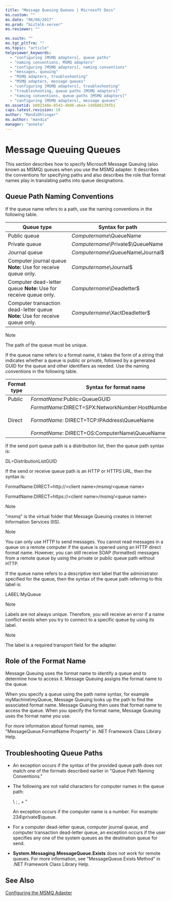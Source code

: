 ```yaml
---
title: "Message Queuing Queues | Microsoft Docs"
ms.custom: ""
ms.date: "06/08/2017"
ms.prod: "biztalk-server"
ms.reviewer: ""

ms.suite: ""
ms.tgt_pltfrm: ""
ms.topic: "article"
helpviewer_keywords: 
  - "configuring [MSMQ adapters], queue paths"
  - "naming conventions, MSMQ adapters"
  - "configuring [MSMQ adapters], naming conventions"
  - "messages, queuing"
  - "MSMQ adapters, troubleshooting"
  - "MSMQ adapters, message queues"
  - "configuring [MSMQ adapters], troubleshooting"
  - "troubleshooting, queue paths [MSMQ adapters]"
  - "naming conventions, queue paths [MSMQ adapters]"
  - "configuring [MSMQ adapters], message queues"
ms.assetid: b802348e-8543-4b06-a6e4-149b86139fb1
caps.latest.revision: 10
author: "MandiOhlinger"
ms.author: "mandia"
manager: "anneta"
---
```

# Message Queuing Queues
This section describes how to specify Microsoft Message Queuing (also known as MSMQ) queues when you use the MSMQ adapter. It describes the conventions for specifying paths and also describes the role that format names play in translating paths into queue designations.  
  
## Queue Path Naming Conventions  
 If the queue name refers to a path, use the naming conventions in the following table.  
  
|**Queue type**|**Syntax for path**|  
|--------------------|-------------------------|  
|Public queue|*Computername*\QueueName|  
|Private queue|*Computername*\Private$\QueueName|  
|Journal queue|*Computername*\QueueName\Journal$|  
|Computer journal queue **Note:**  Use for receive queue only.|*Computername*\Journal$|  
|Computer dead-letter queue **Note:**  Use for receive queue only.|*Computername*\Deadletter$|  
|Computer transaction dead-letter queue **Note:**  Use for receive queue only.|*Computername*\XactDeadletter$|  
  
> [!NOTE]
>  The path of the queue must be unique.  
  
 If the queue name refers to a format name, it takes the form of a string that indicates whether a queue is public or private, followed by a generated GUID for the queue and other identifiers as needed. Use the naming conventions in the following table.  
  
|**Format type**|**Syntax for format name**|  
|---------------------|--------------------------------|  
|Public|*FormatName*:Public=QueueGUID|  
|Direct|*FormatName*:DIRECT=SPX:NetworkNumber:HostNumber\QueueName<br /><br /> *FormatName*: DIRECT=TCP:IPAddress\QueueName<br /><br /> *FormatName*: DIRECT=OS:ComputerName\QueueName|  
  
 If the send port queue path is a distribution list, then the queue path syntax is:  
  
 DL=DistributionListGUID  
  
 If the send or receive queue path is an HTTP or HTTPS URL, then the syntax is:  
  
 FormatName:DIRECT=http://\<client name\>/msmq/\<queue name\>  
  
 FormatName:DIRECT=https://\<client name\>/msmq/\<queue name\>  
  
> [!NOTE]
>  "msmq" is the virtual folder that Message Queuing creates in Internet Information Services (IIS).  
  
> [!NOTE]
>  You can only use HTTP to send messages. You cannot read messages in a queue on a remote computer if the queue is opened using an HTTP direct format name. However, you can still receive SOAP (formatted) messages from a remote queue by using the private or public queue path without HTTP.  
  
 If the queue name refers to a descriptive text label that the administrator specified for the queue, then the syntax of the queue path referring to this label is:  
  
 LABEL:MyQueue  
  
> [!NOTE]
>  Labels are not always unique. Therefore, you will receive an error if a name conflict exists when you try to connect to a specific queue by using its label.  
  
> [!NOTE]
>  The label is a required transport field for the adapter.  
  
## Role of the Format Name  
 Message Queuing uses the format name to identify a queue and to determine how to access it. Message Queuing assigns the format name to the queue.  
  
 When you specify a queue using the path name syntax, for example myMachine\myQueue, Message Queuing looks up the path to find the associated format name. Message Queuing then uses that format name to access the queue. When you specify the format name, Message Queuing uses the format name you use.  
  
 For more information about format names, see "MessageQueue.FormatName Property" in .NET Framework Class Library Help.  
  
## Troubleshooting Queue Paths  
  
-   An exception occurs if the syntax of the provided queue path does not match one of the formats described earlier in "Queue Path Naming Conventions."  
  
-   The following are not valid characters for computer names in the queue path:  
  
     \ ; , + "  
  
     An exception occurs if the computer name is a number. For example: 234\private$\queue.  
  
-   For a computer dead-letter queue, computer journal queue, and computer transaction dead-letter queue, an exception occurs if the user specifies any one of the system queues as the destination queue for send.  
  
-   **System.Messaging.MessageQueue.Exists** does not work for remote queues. For more information, see "MessageQueue.Exists Method" in .NET Framework Class Library Help.  
  
## See Also  
 [Configuring the MSMQ Adapter](../core/configuring-the-msmq-adapter.md)